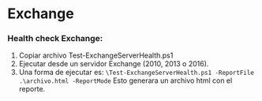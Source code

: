 # Exchange

### Health check Exchange:
1. Copiar archivo Test-ExchangeServerHealth.ps1
2. Ejecutar desde un servidor Exchange (2010, 2013 o 2016). 
3. Una forma de ejecutar es: `\Test-ExchangeServerHealth.ps1 -ReportFile .\archivo.html -ReportMode` Esto generara un archivo html con el reporte.

